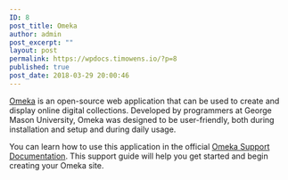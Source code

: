 ```yaml
---
ID: 8
post_title: Omeka
author: admin
post_excerpt: ""
layout: post
permalink: https://wpdocs.timowens.io/?p=8
published: true
post_date: 2018-03-29 20:00:46
---
```

<a class="urlextern" title="http://omeka.org/about/" href="https://omeka.org/classic/" target="_blank" rel="nofollow noopener noreferrer">Omeka</a> is an open-source web application that can be used to create and display online digital collections. Developed by programmers at George Mason University, Omeka was designed to be user-friendly, both during installation and setup and during daily usage.

You can learn how to use this application in the official <a href="https://omeka.org/codex/Documentation" target="_blank" rel="noopener noreferrer">Omeka Support Documentation</a>. This support guide will help you get started and begin creating your Omeka site.